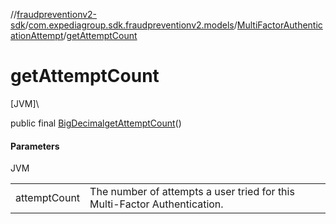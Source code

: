 //[fraudpreventionv2-sdk](../../../index.md)/[com.expediagroup.sdk.fraudpreventionv2.models](../index.md)/[MultiFactorAuthenticationAttempt](index.md)/[getAttemptCount](get-attempt-count.md)

# getAttemptCount

[JVM]\

public final [BigDecimal](https://docs.oracle.com/javase/8/docs/api/java/math/BigDecimal.html)[getAttemptCount](get-attempt-count.md)()

#### Parameters

JVM

| | |
|---|---|
| attemptCount | The number of attempts a user tried for this Multi-Factor Authentication. |
